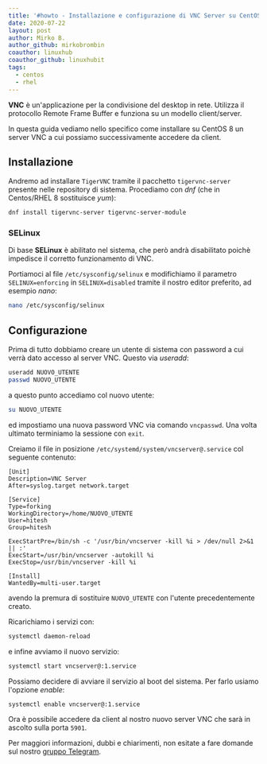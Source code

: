 ```yaml
---
title: '#howto - Installazione e configurazione di VNC Server su CentOS/RHEL 8'
date: 2020-07-22
layout: post
author: Mirko B.
author_github: mirkobrombin
coauthor: linuxhub
coauthor_github: linuxhubit
tags:
  - centos
  - rhel
---
```

**VNC** è un'applicazione per la condivisione del desktop in rete. Utilizza il protocollo Remote Frame Buffer e funziona su un modello client/server.

In questa guida vediamo nello specifico come installare su CentOS 8 un server VNC a cui possiamo successivamente accedere da client.

## Installazione
Andremo ad installare `TigerVNC` tramite il pacchetto `tigervnc-server` presente nelle repository di sistema. Procediamo con *dnf* (che in Centos/RHEL 8 sostituisce *yum*):

```bash
dnf install tigervnc-server tigervnc-server-module
```

### SELinux
Di base **SELinux** è abilitato nel sistema, che però andrà disabilitato poichè impedisce il corretto funzionamento di VNC.

Portiamoci al file `/etc/sysconfig/selinux` e modifichiamo il parametro `SELINUX=enforcing` in `SELINUX=disabled` tramite il nostro editor preferito, ad esempio *nano*:

```bash
nano /etc/sysconfig/selinux
```

## Configurazione
Prima di tutto dobbiamo creare un utente di sistema con password a cui verrà dato accesso al server VNC. Questo via *useradd*:

```bash
useradd NUOVO_UTENTE
passwd NUOVO_UTENTE
```

a questo punto accediamo col nuovo utente:

```bash
su NUOVO_UTENTE
```

ed impostiamo una nuova password VNC via comando `vncpasswd`. Una volta ultimato terminiamo la sessione con `exit`.

Creiamo il file in posizione `/etc/systemd/system/vncserver@.service` col seguente contenuto:

```
[Unit]
Description=VNC Server
After=syslog.target network.target

[Service]
Type=forking
WorkingDirectory=/home/NUOVO_UTENTE
User=hitesh
Group=hitesh

ExecStartPre=/bin/sh -c '/usr/bin/vncserver -kill %i > /dev/null 2>&1 || :'
ExecStart=/usr/bin/vncserver -autokill %i
ExecStop=/usr/bin/vncserver -kill %i

[Install]
WantedBy=multi-user.target
```

avendo la premura di sostituire `NUOVO_UTENTE` con l'utente precedentemente creato.

Ricarichiamo i servizi con:

```bash
systemctl daemon-reload
```

e infine avviamo il nuovo servizio:

```bash
systemctl start vncserver@:1.service
```

Possiamo decidere di avviare il servizio al boot del sistema. Per farlo usiamo l'opzione *enable*:

```bash
systemctl enable vncserver@:1.service
```

Ora è possibile accedere da client al nostro nuovo server VNC che sarà in ascolto sulla porta `5901`.

Per maggiori informazioni, dubbi e chiarimenti, non esitate a fare domande sul nostro [gruppo Telegram](https://t.me/linuxpeople).